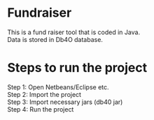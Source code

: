 # Fundraiser

This is a fund raiser tool that is coded in Java. <br/>
Data is stored in Db4O database.

# Steps to run the project

Step 1: Open Netbeans/Eclipse etc. <br/>
Step 2: Import the project <br/>
Step 3: Import necessary jars (db40 jar) <br/>
Step 4: Run the project <br/>
